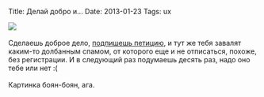 Title: Делай добро и...
Date: 2013-01-23
Tags: ux

<div class="text"><img src="https://dl.dropbox.com/u/140528/site/run-away.jpeg" /><br /><br />
Сделаешь доброе дело, <a href="https://www.change.org/ru/%D0%BF%D0%B5%D1%82%D0%B8%D1%86%D0%B8%D0%B8/%D0%B3%D1%83%D0%B1%D0%B5%D1%80%D0%BD%D0%B0%D1%82%D0%BE%D1%80%D1%83-%D0%BF%D0%BE%D0%BB%D1%82%D0%B0%D0%B2%D1%87%D0%B5%D0%BD%D0%BA%D0%BE-%D0%B8-%D1%83%D0%BF%D1%80%D0%B0%D0%B2%D0%B4%D0%B5%D0%BB%D0%B0%D0%BC%D0%B8-%D0%BF%D1%80%D0%B5%D0%B7%D0%B8%D0%B4%D0%B5%D0%BD%D1%82%D0%B0-%D1%80%D1%84-%D0%BA%D0%BE%D0%B6%D0%B8%D0%BD%D1%83-%D0%BE%D1%81%D1%82%D0%B0%D0%BD%D0%BE%D0%B2%D0%B8%D1%82%D0%B5-%D0%BF%D0%B5%D1%80%D0%B5%D0%B4%D0%B0%D1%87%D1%83-%D0%B1%D0%BE%D0%BB%D1%8C%D0%BD%D0%B8%D1%86%D1%8B-no31-%D0%B2%D1%8B%D1%81%D1%88%D0%B5%D0%BC%D1%83-%D0%B8-%D0%B0%D1%80%D0%B1%D0%B8%D1%82%D1%80%D0%B0%D0%B6%D0%BD%D0%BE%D0%BC%D1%83-%D1%81%D1%83%D0%B4%D1%83-%D0%B1%D0%BE%D0%BB%D1%8C%D0%BD%D0%B8%D1%86%D0%B031">подпишешь петицию</a>, и тут же тебя завалят каким-то долбанным спамом, от которого еще и не отписаться, похоже, без регистрации. И в следующий раз подумаешь десять раз, надо оно тебе или нет :(<br /><br />
Картинка боян-боян, ага.</div>